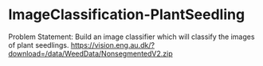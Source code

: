 # ImageClassification-PlantSeedling

Problem Statement: Build an image classifier which will classify the images of plant seedlings. 
https://vision.eng.au.dk/?download=/data/WeedData/NonsegmentedV2.zip
